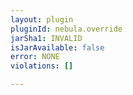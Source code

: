 ```yaml
---
layout: plugin
pluginId: nebula.override
jarSha1: INVALID
isJarAvailable: false
error: NONE
violations: []

---
```

